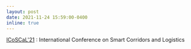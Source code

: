 ```yaml
---
layout: post
date: 2021-11-24 15:59:00-0400
inline: true
---
```


[ICoSCaL'21](https://icoscal21.sciencesconf.org/) : International Conference on Smart Corridors and Logistics  
